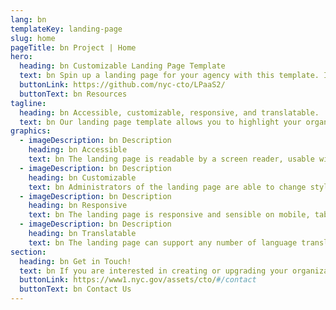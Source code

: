 ```yaml
---
lang: bn
templateKey: landing-page
slug: home
pageTitle: bn Project | Home
hero:
  heading: bn Customizable Landing Page Template 
  text: bn Spin up a landing page for your agency with this template. It includes all of the resources that you need to have a secure, appealing, and sustainable landing page.
  buttonLink: https://github.com/nyc-cto/LPaaS2/
  buttonText: bn Resources
tagline:
  heading: bn Accessible, customizable, responsive, and translatable.
  text: bn Our landing page template allows you to highlight your organization or agency by making it convenient to spin up a landing page of your own. Agencies can edit the template to include useful content and customize it to highlight your work. The landing page template has key accessibility features, including readability by a screen reader, and the content can be translated into different languages. The page is also responsive on mobile, tablet, and desktop platforms.
graphics:
  - imageDescription: bn Description
    heading: bn Accessible
    text: bn The landing page is readable by a screen reader, usable with a keyboard, and has been tested for several additional accessibility features.
  - imageDescription: bn Description
    heading: bn Customizable
    text: bn Administrators of the landing page are able to change styling and theming features on the page, as well as edit any necessary content. 
  - imageDescription: bn Description
    heading: bn Responsive
    text: bn The landing page is responsive and sensible on mobile, tablet, and desktop platforms. 
  - imageDescription: bn Description
    heading: bn Translatable
    text: bn The landing page can support any number of language translations, including right-to-left languages. 
section:
  heading: bn Get in Touch!
  text: bn If you are interested in creating or upgrading your organization’s landing page, this landing page template is a great start. For information on how to get started, feel free to contact us.
  buttonLink: https://www1.nyc.gov/assets/cto/#/contact
  buttonText: bn Contact Us
---
```

